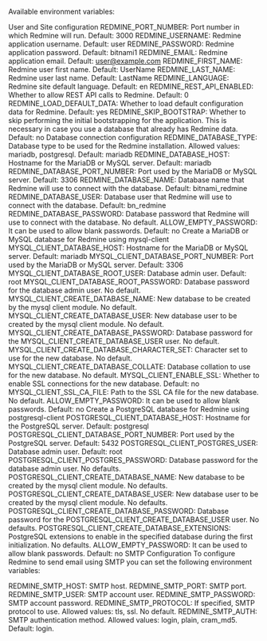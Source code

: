 Available environment variables:

User and Site configuration
REDMINE_PORT_NUMBER: Port number in which Redmine will run. Default: 3000
REDMINE_USERNAME: Redmine application username. Default: user
REDMINE_PASSWORD: Redmine application password. Default: bitnami1
REDMINE_EMAIL: Redmine application email. Default: user@example.com
REDMINE_FIRST_NAME: Redmine user first name. Default: UserName
REDMINE_LAST_NAME: Redmine user last name. Default: LastName
REDMINE_LANGUAGE: Redmine site default language. Default: en
REDMINE_REST_API_ENABLED: Whether to allow REST API calls to Redmine. Default: 0
REDMINE_LOAD_DEFAULT_DATA: Whether to load default configuration data for Redmine. Default: yes
REDMINE_SKIP_BOOTSTRAP: Whether to skip performing the initial bootstrapping for the application. This is necessary in case you use a database that already has Redmine data. Default: no
Database connection configuration
REDMINE_DATABASE_TYPE: Database type to be used for the Redmine installation. Allowed values: mariadb, postgresql. Default: mariadb
REDMINE_DATABASE_HOST: Hostname for the MariaDB or MySQL server. Default: mariadb
REDMINE_DATABASE_PORT_NUMBER: Port used by the MariaDB or MySQL server. Default: 3306
REDMINE_DATABASE_NAME: Database name that Redmine will use to connect with the database. Default: bitnami_redmine
REDMINE_DATABASE_USER: Database user that Redmine will use to connect with the database. Default: bn_redmine
REDMINE_DATABASE_PASSWORD: Database password that Redmine will use to connect with the database. No default.
ALLOW_EMPTY_PASSWORD: It can be used to allow blank passwords. Default: no
Create a MariaDB or MySQL database for Redmine using mysql-client
MYSQL_CLIENT_DATABASE_HOST: Hostname for the MariaDB or MySQL server. Default: mariadb
MYSQL_CLIENT_DATABASE_PORT_NUMBER: Port used by the MariaDB or MySQL server. Default: 3306
MYSQL_CLIENT_DATABASE_ROOT_USER: Database admin user. Default: root
MYSQL_CLIENT_DATABASE_ROOT_PASSWORD: Database password for the database admin user. No default.
MYSQL_CLIENT_CREATE_DATABASE_NAME: New database to be created by the mysql client module. No default.
MYSQL_CLIENT_CREATE_DATABASE_USER: New database user to be created by the mysql client module. No default.
MYSQL_CLIENT_CREATE_DATABASE_PASSWORD: Database password for the MYSQL_CLIENT_CREATE_DATABASE_USER user. No default.
MYSQL_CLIENT_CREATE_DATABASE_CHARACTER_SET: Character set to use for the new database. No default.
MYSQL_CLIENT_CREATE_DATABASE_COLLATE: Database collation to use for the new database. No default.
MYSQL_CLIENT_ENABLE_SSL: Whether to enable SSL connections for the new database. Default: no
MYSQL_CLIENT_SSL_CA_FILE: Path to the SSL CA file for the new database. No default.
ALLOW_EMPTY_PASSWORD: It can be used to allow blank passwords. Default: no
Create a PostgreSQL database for Redmine using postgresql-client
POSTGRESQL_CLIENT_DATABASE_HOST: Hostname for the PostgreSQL server. Default: postgresql
POSTGRESQL_CLIENT_DATABASE_PORT_NUMBER: Port used by the PostgreSQL server. Default: 5432
POSTGRESQL_CLIENT_POSTGRES_USER: Database admin user. Default: root
POSTGRESQL_CLIENT_POSTGRES_PASSWORD: Database password for the database admin user. No defaults.
POSTGRESQL_CLIENT_CREATE_DATABASE_NAME: New database to be created by the mysql client module. No defaults.
POSTGRESQL_CLIENT_CREATE_DATABASE_USER: New database user to be created by the mysql client module. No defaults.
POSTGRESQL_CLIENT_CREATE_DATABASE_PASSWORD: Database password for the POSTGRESQL_CLIENT_CREATE_DATABASE_USER user. No defaults.
POSTGRESQL_CLIENT_CREATE_DATABASE_EXTENSIONS: PostgreSQL extensions to enable in the specified database during the first initialization. No defaults.
ALLOW_EMPTY_PASSWORD: It can be used to allow blank passwords. Default: no
SMTP Configuration
To configure Redmine to send email using SMTP you can set the following environment variables:

REDMINE_SMTP_HOST: SMTP host.
REDMINE_SMTP_PORT: SMTP port.
REDMINE_SMTP_USER: SMTP account user.
REDMINE_SMTP_PASSWORD: SMTP account password.
REDMINE_SMTP_PROTOCOL: If specified, SMTP protocol to use. Allowed values: tls, ssl. No default.
REDMINE_SMTP_AUTH: SMTP authentication method. Allowed values: login, plain, cram_md5. Default: login.
